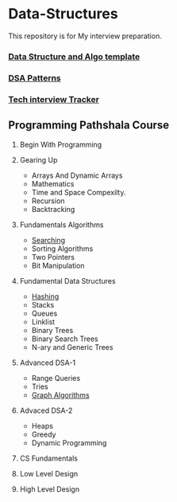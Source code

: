 # Data-Structures
This repository is for My interview preparation.

### [Data Structure and Algo template](https://docs.google.com/document/d/11-Mk2dfSCWLD5QCkI2QEkpBF9RJF-ig8UN1csO_N5kM/edit)
### [DSA Patterns](https://olivine-asparagus-094.notion.site/fac9ac6bb49b4476b3c7ca86e2d33a42?v=4768301ce1da487bba785b2ccd054f30)
### [Tech interview Tracker](https://docs.google.com/spreadsheets/d/1FKCkeRpDGqATrw7QkLUjae8QNDMCrDPN0cXumZMxuBA/edit#gid=1358363002)
## Programming Pathshala Course 
1. Begin With Programming
2. Gearing Up
    * Arrays And Dynamic Arrays
    * Mathematics
    * Time and Space Compexilty.
    * Recursion
    * Backtracking          
3. Fundamentals Algorithms
    * [Searching](https://github.com/hasbrovish/Data-Structures/tree/main/PPCourse/BinarySearch)
    * Sorting Algorithms
    * Two Pointers
    * Bit Manipulation

5. Fundamental Data Structures
    * [Hashing](https://github.com/hasbrovish/Data-Structures/tree/main/PPCourse/Hashing)
    * Stacks
    * Queues
    * Linklist
    * Binary Trees
    * Binary Search Trees
    * N-ary and Generic Trees     
7. Advanced DSA-1
    * Range Queries
    * Tries
    * [Graph Algorithms](https://github.com/hasbrovish/Data-Structures/tree/main/PPCourse/Graphs) 
9. Advaced DSA-2
    * Heaps
    * Greedy
    * Dynamic Programming     
11. CS Fundamentals
12. Low Level Design
13. High Level Design



